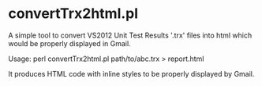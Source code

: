 convertTrx2html.pl
===============

A simple tool to convert VS2012 Unit Test Results '.trx' files into html which would be properly displayed in Gmail.

Usage:
perl convertTrx2html.pl path/to/abc.trx > report.html

It produces HTML code with inline styles to be properly displayed by Gmail.
